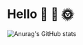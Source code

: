 # Hello :snail: :frog: 🌞

![Anurag's GitHub stats](https://github-readme-stats.vercel.app/api?username=harrig12&show_icons=true&theme=merko&count_private=true) 


<!--
[![Top Langs](https://github-readme-stats.vercel.app/api/top-langs/?username=harrig12&layout=compact)](https://github.com/anuraghazra/github-readme-stats)
-->
